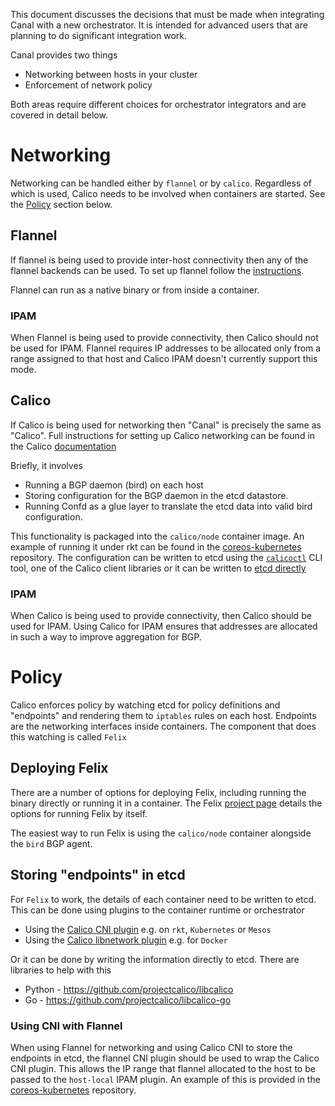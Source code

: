 This document discusses the decisions that must be made when integrating Canal with a new orchestrator. It is intended for advanced users that are planning to do significant integration work.

Canal provides two things

- Networking between hosts in your cluster
- Enforcement of network policy

Both areas require different choices for orchestrator integrators and are covered in detail below.

# Networking
Networking can be handled either by `flannel` or by `calico`. Regardless of which is used, Calico needs to be involved when containers are started. See the [Policy](#policy) section below. 

## Flannel
If flannel is being used to provide inter-host connectivity then any of the flannel backends can be used. To set up flannel follow the [instructions](https://coreos.com/flannel/docs/latest/flannel-config.html).

Flannel can run as a native binary or from inside a container.

### IPAM
When Flannel is being used to provide connectivity, then Calico should not be used for IPAM. Flannel requires IP addresses to be allocated only from a range assigned to that host and Calico IPAM doesn't currently support this mode. 

## Calico
If Calico is being used for networking then "Canal" is precisely the same as "Calico". Full instructions for setting up Calico networking can be found in the Calico [documentation](https://github.com/projectcalico/calico-containers/blob/master/README.md)

Briefly, it involves
* Running a BGP daemon (bird) on each host
* Storing configuration for the BGP daemon in the etcd datastore.
* Running Confd as a glue layer to translate the etcd data into valid bird configuration.

This functionality is packaged into the `calico/node` container image. An example of running it under rkt can be found in the [coreos-kubernetes](https://github.com/coreos/coreos-kubernetes/blob/master/Documentation/deploy-master.md#set-up-calico-node-container-optional) repository.
The configuration can be written to etcd using the [`calicoctl`](https://github.com/projectcalico/calico-containers/tree/v0.22.0/docs/calicoctl.md) CLI tool, one of the Calico client libraries or it can be written to [etcd directly](https://github.com/projectcalico/calico-containers/blob/v0.22.0/docs/etcdStructure.md)
 
### IPAM
When Calico is being used to provide connectivity, then Calico should be used for IPAM. Using Calico for IPAM ensures that addresses are allocated in such a way to improve aggregation for BGP. 
 
# Policy
Calico enforces policy by watching etcd for policy definitions and "endpoints" and rendering them to `iptables` rules on each host. Endpoints are the networking interfaces inside containers. The component that does this watching is called `Felix` 

## Deploying Felix
There are a number of options for deploying Felix, including running the binary directly or running it in a container. The Felix [project page](https://github.com/projectcalico/calico/blob/1.4.1b2/README.md#how-do-i-buildrun-Felix) details the options for running Felix by itself.

The easiest way to run Felix is using the `calico/node` container alongside the `bird` BGP agent.
 
## Storing "endpoints" in etcd
For `Felix` to work, the details of each container need to be written to etcd. This can be done using plugins to the container runtime or orchestrator
* Using the [Calico CNI plugin](https://github.com/projectcalico/calico-cni) e.g. on `rkt`, `Kubernetes` or `Mesos`
* Using the [Calico libnetwork plugin](https://github.com/projectcalico/libnetwork-plugin) e.g. for `Docker`

Or it can be done by writing the information directly to etcd. There are libraries to help with this
* Python - https://github.com/projectcalico/libcalico
* Go - https://github.com/projectcalico/libcalico-go

### Using CNI with Flannel
When using Flannel for networking and using Calico CNI to store the endpoints in etcd, the flannel CNI plugin should be used to wrap the Calico CNI plugin. This allows the IP range that flannel allocated to the host to be passed to the `host-local` IPAM plugin. An example of this is provided in the [coreos-kubernetes](https://github.com/coreos/coreos-kubernetes/blob/master/Documentation/deploy-master.md#set-up-the-cni-config-optional) repository.
